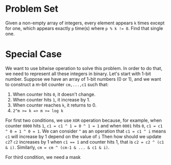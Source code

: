 # Problem Set

Given a non-empty array of integers, every element appears `k` times except for one, which appears exactly `p` time(s) where `p % k != 0`. Find that single one.

# Special Case

We want to use bitwise operation to solve this problem. In order to do that, we need to represent all these integers in binary. Let's start with 1-bit number. Suppose we have an array of 1-bit numbers (0 or 1), and we want to construct a m-bit counter `cm,...,c1` such that:

1. When counter hits `0`, it doesn't change.
2. When counter hits `1`, it increase by 1.
3. When counter reaches `k`, it returns to 0.
4. `2^m >= k => m >= log k`

For first two conditions, we use `XOR` operation because, for example, when counter `0000` hits `1`, `c1 = c1 ^ 1 = 0 ^ 1 = 1` and when `0001` hits `0`, `c1 = c1 ^ 0 = 1 ^ 0 = 1`. We can consider `^` as an operation that `c1 = c1 ^ i` means `c1` will increase by 1 depend on the value of `i`  Then how should we update `c2`? `c2` increases by 1 when `c1 == 1` and counter hits 1, that is `c2 = c2 ^ (c1 & i)`. Similarly, `cm = cm ^ (cm-1 & ... & c1 & i)`.

For third condition, we need a mask

